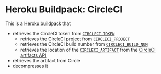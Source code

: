# Heroku Buildpack: CircleCI
This is a [Heroku buildpack](https://devcenter.heroku.com/articles/buildpacks)
that
- retrieves the CircleCI token from
  [`CIRCLECI_TOKEN`](https://devcenter.heroku.com/articles/buildpack-api#bin-compile)
  - retrieves the CircleCI project from
  [`CIRCLECI_PROJECT`](https://devcenter.heroku.com/articles/buildpack-api#bin-compile)
  - retrieves the CircleCI build number from
  [`CIRCLECI_BUILD_NUM`](https://devcenter.heroku.com/articles/buildpack-api#bin-compile)
  - retrieves the location of the
  [`CIRCLECI_ARTIFACT`](https://devcenter.heroku.com/articles/buildpack-api#bin-compile)
  from the [CircleCI artifacts API](https://circleci.com/docs/api#build-artifacts)
- retrieves the artifact from Circle
- decompresses it
